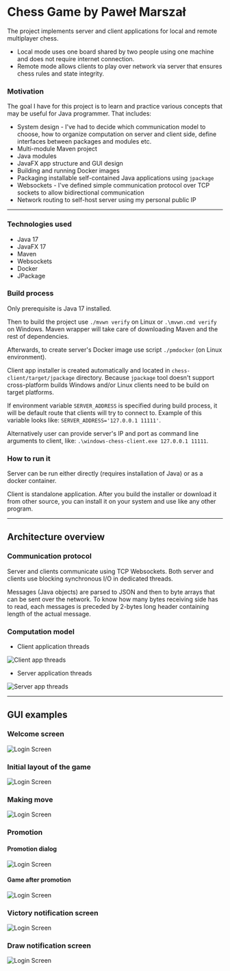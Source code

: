 # Chess Game by Paweł Marszał 

The project implements server and client applications for local and remote multiplayer chess.
* Local mode uses one board shared by two people using one machine and does not require internet connection.
* Remote mode allows clients to play over network via server that ensures chess rules
and state integrity. 

### Motivation

The goal I have for this project is to learn and practice various concepts
that may be useful for Java programmer.
That includes:
* System design - I've had to decide which communication model to choose, how to organize
computation on server and client side, define interfaces between packages and modules etc.
* Multi-module Maven project
* Java modules
* JavaFX app structure and GUI design
* Building and running Docker images
* Packaging installable self-contained Java applications using `jpackage`
* Websockets - I've defined simple communication protocol over TCP sockets to allow bidirectional communication
* Network routing to self-host server using my personal public IP

---

### Technologies used

* Java 17
* JavaFX 17
* Maven
* Websockets
* Docker
* JPackage

### Build process

Only prerequisite is Java 17 installed.

Then to build the project use `./mvwn verify` on Linux or `.\mvwn.cmd verify` on Windows.
Maven wrapper will take care of downloading Maven and the rest of dependencies.

Afterwards, to create server's Docker image use script `./pmdocker` (on Linux environment).

Client app installer is created automatically and located in `chess-client/target/jpackage` directory.
Because `jpackage` tool doesn't support cross-platform builds Windows and/or Linux clients
need to be build on target platforms.

If environment variable `SERVER_ADDRESS` is specified during build process, it will be default
route that clients will try to connect to. Example of this variable looks like:
`SERVER_ADDRESS='127.0.0.1 11111'`.

Alternatively user can provide server's IP and port as command line arguments to client, like:
`.\windows-chess-client.exe 127.0.0.1 11111`.

### How to run it

Server can be run either directly (requires installation of Java) or as a docker container.

Client is standalone application. After you build the installer or download it from other source,
you can install it on your system and use like any other program.

---

## Architecture overview

### Communication protocol

Server and clients communicate using TCP Websockets.
Both server and clients use blocking synchronous I/O in dedicated threads.

Messages (Java objects) are parsed to JSON and then to byte arrays that can be sent
over the network.
To know how many bytes receiving side has to read, each messages is preceded by 2-bytes long
header containing length of the actual message.

### Computation model

* Client application threads

![Client app threads](docs/arch/client-app-threads.png)

* Server application threads

![Server app threads](docs/arch/server-app-threads.png)

---

## GUI examples

### Welcome screen

![Login Screen](docs/welcome-screen.png)

### Initial layout of the game

![Login Screen](docs/initial-game-screen.png)


### Making move

![Login Screen](docs/making-move-screen.png)

### Promotion

#### Promotion dialog

![Login Screen](docs/promotion-dialog.png)

#### Game after promotion

![Login Screen](docs/after-promotion.png)

### Victory notification screen

![Login Screen](docs/blacks-victory-screen.png)

### Draw notification screen

![Login Screen](docs/draw-end-screen.png)

